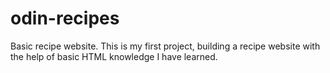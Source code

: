 # odin-recipes
Basic recipe website.
 This is my first project, building a recipe website with the help of basic HTML knowledge I have learned.

